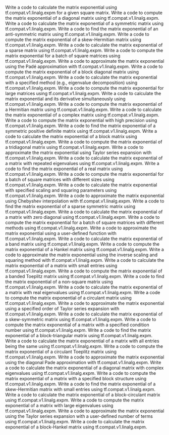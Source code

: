 
Write a code to calculate the matrix exponential using tf.compat.v1.linalg.expm for a given square matrix.
Write a code to compute the matrix exponential of a diagonal matrix using tf.compat.v1.linalg.expm.
Write a code to calculate the matrix exponential of a symmetric matrix using tf.compat.v1.linalg.expm.
Write a code to find the matrix exponential of an anti-symmetric matrix using tf.compat.v1.linalg.expm.
Write a code to compute the matrix exponential of a skew-Hermitian matrix using tf.compat.v1.linalg.expm.
Write a code to calculate the matrix exponential of a sparse matrix using tf.compat.v1.linalg.expm.
Write a code to compute the matrix exponential for a batch of square matrices using tf.compat.v1.linalg.expm.
Write a code to approximate the matrix exponential using the Padé approximation with tf.compat.v1.linalg.expm.
Write a code to compute the matrix exponential of a block diagonal matrix using tf.compat.v1.linalg.expm.
Write a code to calculate the matrix exponential with a specified method (e.g., eigenvalue decomposition) using tf.compat.v1.linalg.expm.
Write a code to compute the matrix exponential for large matrices using tf.compat.v1.linalg.expm.
Write a code to calculate the matrix exponential and its derivative simultaneously using tf.compat.v1.linalg.expm.
Write a code to compute the matrix exponential of a Hermitian matrix using tf.compat.v1.linalg.expm.
Write a code to calculate the matrix exponential of a complex matrix using tf.compat.v1.linalg.expm.
Write a code to compute the matrix exponential with high precision using tf.compat.v1.linalg.expm.
Write a code to find the matrix exponential of a symmetric positive definite matrix using tf.compat.v1.linalg.expm.
Write a code to calculate the matrix exponential of a block matrix using tf.compat.v1.linalg.expm.
Write a code to compute the matrix exponential of a tridiagonal matrix using tf.compat.v1.linalg.expm.
Write a code to approximate the matrix exponential using Taylor series expansion with tf.compat.v1.linalg.expm.
Write a code to calculate the matrix exponential of a matrix with repeated eigenvalues using tf.compat.v1.linalg.expm.
Write a code to find the matrix exponential of a real matrix using tf.compat.v1.linalg.expm.
Write a code to compute the matrix exponential for a batch of square matrices with different sizes using tf.compat.v1.linalg.expm.
Write a code to calculate the matrix exponential with specified scaling and squaring parameters using tf.compat.v1.linalg.expm.
Write a code to approximate the matrix exponential using Chebyshev interpolation with tf.compat.v1.linalg.expm.
Write a code to find the matrix exponential of a sparse symmetric matrix using tf.compat.v1.linalg.expm.
Write a code to calculate the matrix exponential of a matrix with zero diagonal using tf.compat.v1.linalg.expm.
Write a code to compute the matrix exponential for a batch of square matrices with different methods using tf.compat.v1.linalg.expm.
Write a code to approximate the matrix exponential using a user-defined function with tf.compat.v1.linalg.expm.
Write a code to calculate the matrix exponential of a band matrix using tf.compat.v1.linalg.expm.
Write a code to compute the matrix exponential of a Hankel matrix using tf.compat.v1.linalg.expm.
Write a code to approximate the matrix exponential using the inverse scaling and squaring method with tf.compat.v1.linalg.expm.
Write a code to calculate the matrix exponential of a matrix with small entries using tf.compat.v1.linalg.expm.
Write a code to compute the matrix exponential of a banded Toeplitz matrix using tf.compat.v1.linalg.expm.
Write a code to find the matrix exponential of a non-square matrix using tf.compat.v1.linalg.expm.
Write a code to calculate the matrix exponential of a matrix with real eigenvalues using tf.compat.v1.linalg.expm.
Write a code to compute the matrix exponential of a circulant matrix using tf.compat.v1.linalg.expm.
Write a code to approximate the matrix exponential using a specified order of Taylor series expansion with tf.compat.v1.linalg.expm.
Write a code to calculate the matrix exponential of a skew-symmetric matrix using tf.compat.v1.linalg.expm.
Write a code to compute the matrix exponential of a matrix with a specified condition number using tf.compat.v1.linalg.expm.
Write a code to find the matrix exponential of a block-triangular matrix using tf.compat.v1.linalg.expm.
Write a code to calculate the matrix exponential of a matrix with all entries being the same using tf.compat.v1.linalg.expm.
Write a code to compute the matrix exponential of a circulant Toeplitz matrix using tf.compat.v1.linalg.expm.
Write a code to approximate the matrix exponential using the diagonal Pade approximation with tf.compat.v1.linalg.expm.
Write a code to calculate the matrix exponential of a diagonal matrix with complex eigenvalues using tf.compat.v1.linalg.expm.
Write a code to compute the matrix exponential of a matrix with a specified block structure using tf.compat.v1.linalg.expm.
Write a code to find the matrix exponential of a skew-Hermitian matrix with small entries using tf.compat.v1.linalg.expm.
Write a code to calculate the matrix exponential of a block-circulant matrix using tf.compat.v1.linalg.expm.
Write a code to compute the matrix exponential of a matrix with large eigenvalues using tf.compat.v1.linalg.expm.
Write a code to approximate the matrix exponential using the Taylor series expansion with a user-defined number of terms using tf.compat.v1.linalg.expm.
Write a code to calculate the matrix exponential of a block-Hankel matrix using tf.compat.v1.linalg.expm.